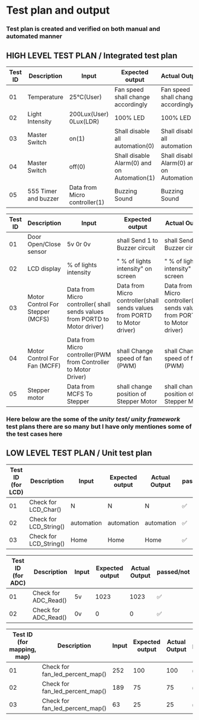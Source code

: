 
# Test plan and output

### Test plan is created and verified on both manual and automated manner

## HIGH LEVEL TEST PLAN / Integrated test plan

| Test ID | Description | Input | Expected output | Actual Output | Passed or not |
| --- | --- | --- | --- | --- | --- |
| 01 | Temperature | 25°C(User)  | Fan speed shall change accordingly | Fan speed shall change accordingly  |  ✅ |
| 02 | Light Intensity | 200Lux(User) 0Lux(LDR) |  100% LED |  100% LED |   ✅ |
| 03 | Master Switch | on(1) | Shall disable all automation(0) | Shall disable all automation(0) | ✅ |
| 04 | Master Switch | off(0) | Shall disable Alarm(0) and on Automation(1) | Shall disable Alarm(0) and on Automation(1) |  ✅ |
| 05 | 555 Timer and buzzer | Data from Micro controller(1) | Buzzing Sound | Buzzing Sound |  ✅ |


| Test ID | Description | Input | Expected output | Actual Output | Passed or not |
| --- | --- | --- | --- | --- | --- |
| 01 | Door Open/Close sensor | 5v 0r 0v  | shall Send 1 to Buzzer circuit | shall Send 1 to Buzzer circuit |  ✅ |
| 02 | LCD display | % of lights intensity | " % of lights intensity" on screen | " % of lights intensity" on screen |  ✅ |
| 03 | Motor Control For Stepper (MCFS) | Data from Micro controller( shall sends values from PORTD to Motor driver) |Data from Micro controller(shall sends values from PORTD to Motor driver) | Data from Micro controller(shall sends values from PORTD to Motor driver) |  ✅ |
| 04 | Motor Control For Fan (MCFF) | Data from Micro controller(PWM from Controller to Motor Driver) | shall Change speed of fan (PWM) |shall Change speed of fan (PWM) |  ✅ |
| 05 | Stepper motor | Data from MCFS To Stepper | shall change position of Stepper Motor | shall change position of Stepper Motor |  ✅ |



### Here below are the some of the *unity test/ unity framework* test plans there are so many but I have only mentiones some of the test cases here

## LOW LEVEL TEST PLAN / Unit test plan

| Test ID (for LCD)| Description | Input | Expected output | Actual Output | passed/not |
| --- | --- | --- | --- | --- | --- |
| 01 | Check for LCD_Char() | N  | N |  N | ✅ |
| 02 | Check for LCD_String() | automation | automation |  automation | ✅ |
| 03 | Check for LCD_String() | Home | Home | Home | ✅ |


| Test ID (for ADC)| Description | Input | Expected output | Actual Output | passed/not |
| --- | --- | --- | --- | --- | --- |
| 01 | Check for ADC_Read() | 5v | 1023 |  1023 | ✅ |
| 02 | Check for ADC_Read() | 0v | 0 | 0 | ✅ |


| Test ID (for mapping, map)| Description | Input | Expected output | Actual Output | passed/not(Unity) |
| --- | --- | --- | --- | --- | --- |
| 01 | Check for fan_led_percent_map() | 252 | 100 |  100 | ✅ |
| 02 | Check for fan_led_percent_map() | 189 | 75 |  75 | ✅ |
| 03 | Check for fan_led_percent_map() | 63 | 25 |  25 | ✅ |

